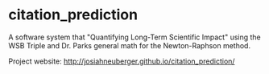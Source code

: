 citation_prediction
===================

A software system that "Quantifying Long-Term Scientific Impact" using the WSB Triple and Dr. Parks general math for the Newton-Raphson method.

Project website:
http://josiahneuberger.github.io/citation_prediction/